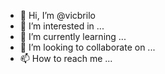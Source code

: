 - 👋 Hi, I’m @vicbrilo
- 👀 I’m interested in ...
- 🌱 I’m currently learning ...
- 💞️ I’m looking to collaborate on ...
- 📫 How to reach me ...

<!---
vicbrilo/vicbrilo is a ✨ special ✨ repository because its `README.md` (this file) appears on your GitHub profile.
You can click the Preview link to take a look at your changes.
--->
